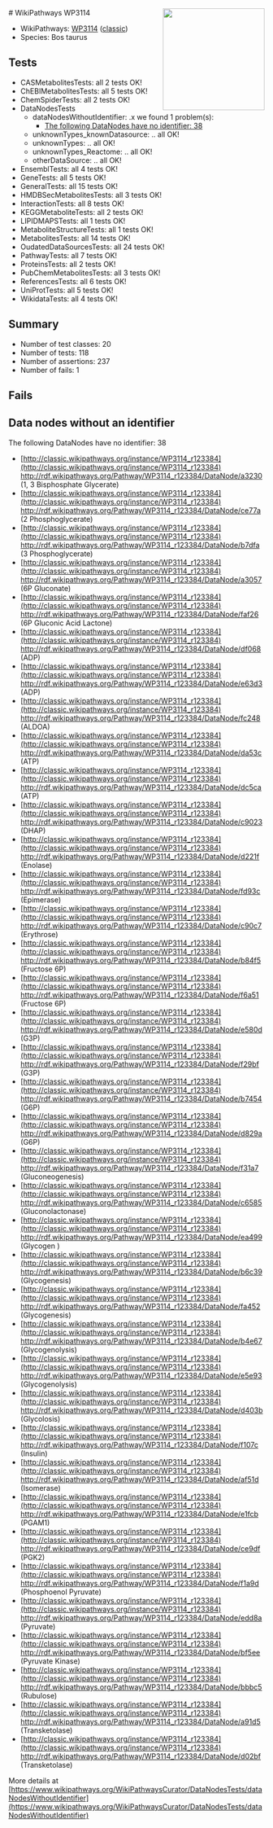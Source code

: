 <img style="float: right; width: 200px" src="https://upload.wikimedia.org/wikipedia/commons/thumb/8/83/Wplogo_with_text_500.png/640px-Wplogo_with_text_500.png" />
# WikiPathways WP3114

* WikiPathways: [WP3114](https://wikipathways.org/pathways/WP3114) ([classic](https://classic.wikipathways.org/instance/WP3114))
* Species: Bos taurus
## Tests
* CASMetabolitesTests: all 2 tests OK!
* ChEBIMetabolitesTests: all 5 tests OK!
* ChemSpiderTests: all 2 tests OK!
* DataNodesTests
    * dataNodesWithoutIdentifier: .x we found 1 problem(s):
        * [The following DataNodes have no identifier: 38](#8792c4d6)
    * unknownTypes_knownDatasource: .. all OK!
    * unknownTypes: .. all OK!
    * unknownTypes_Reactome: .. all OK!
    * otherDataSource: .. all OK!
* EnsemblTests: all 4 tests OK!
* GeneTests: all 5 tests OK!
* GeneralTests: all 15 tests OK!
* HMDBSecMetabolitesTests: all 3 tests OK!
* InteractionTests: all 8 tests OK!
* KEGGMetaboliteTests: all 2 tests OK!
* LIPIDMAPSTests: all 1 tests OK!
* MetaboliteStructureTests: all 1 tests OK!
* MetabolitesTests: all 14 tests OK!
* OudatedDataSourcesTests: all 24 tests OK!
* PathwayTests: all 7 tests OK!
* ProteinsTests: all 2 tests OK!
* PubChemMetabolitesTests: all 3 tests OK!
* ReferencesTests: all 6 tests OK!
* UniProtTests: all 5 tests OK!
* WikidataTests: all 4 tests OK!


## Summary

* Number of test classes: 20
* Number of tests: 118
* Number of assertions: 237
* Number of fails: 1

## Fails

<a name="8792c4d6" />

## Data nodes without an identifier

The following DataNodes have no identifier: 38

* [http://classic.wikipathways.org/instance/WP3114_r123384](http://classic.wikipathways.org/instance/WP3114_r123384) http://rdf.wikipathways.org/Pathway/WP3114_r123384/DataNode/a3230 (1, 3 Bisphosphate Glycerate)
* [http://classic.wikipathways.org/instance/WP3114_r123384](http://classic.wikipathways.org/instance/WP3114_r123384) http://rdf.wikipathways.org/Pathway/WP3114_r123384/DataNode/ce77a (2 Phosphoglycerate)
* [http://classic.wikipathways.org/instance/WP3114_r123384](http://classic.wikipathways.org/instance/WP3114_r123384) http://rdf.wikipathways.org/Pathway/WP3114_r123384/DataNode/b7dfa (3 Phosphoglycerate)
* [http://classic.wikipathways.org/instance/WP3114_r123384](http://classic.wikipathways.org/instance/WP3114_r123384) http://rdf.wikipathways.org/Pathway/WP3114_r123384/DataNode/a3057 (6P Gluconate)
* [http://classic.wikipathways.org/instance/WP3114_r123384](http://classic.wikipathways.org/instance/WP3114_r123384) http://rdf.wikipathways.org/Pathway/WP3114_r123384/DataNode/faf26 (6P Gluconic Acid Lactone)
* [http://classic.wikipathways.org/instance/WP3114_r123384](http://classic.wikipathways.org/instance/WP3114_r123384) http://rdf.wikipathways.org/Pathway/WP3114_r123384/DataNode/df068 (ADP)
* [http://classic.wikipathways.org/instance/WP3114_r123384](http://classic.wikipathways.org/instance/WP3114_r123384) http://rdf.wikipathways.org/Pathway/WP3114_r123384/DataNode/e63d3 (ADP)
* [http://classic.wikipathways.org/instance/WP3114_r123384](http://classic.wikipathways.org/instance/WP3114_r123384) http://rdf.wikipathways.org/Pathway/WP3114_r123384/DataNode/fc248 (ALDOA)
* [http://classic.wikipathways.org/instance/WP3114_r123384](http://classic.wikipathways.org/instance/WP3114_r123384) http://rdf.wikipathways.org/Pathway/WP3114_r123384/DataNode/da53c (ATP)
* [http://classic.wikipathways.org/instance/WP3114_r123384](http://classic.wikipathways.org/instance/WP3114_r123384) http://rdf.wikipathways.org/Pathway/WP3114_r123384/DataNode/dc5ca (ATP)
* [http://classic.wikipathways.org/instance/WP3114_r123384](http://classic.wikipathways.org/instance/WP3114_r123384) http://rdf.wikipathways.org/Pathway/WP3114_r123384/DataNode/c9023 (DHAP)
* [http://classic.wikipathways.org/instance/WP3114_r123384](http://classic.wikipathways.org/instance/WP3114_r123384) http://rdf.wikipathways.org/Pathway/WP3114_r123384/DataNode/d221f (Enolase)
* [http://classic.wikipathways.org/instance/WP3114_r123384](http://classic.wikipathways.org/instance/WP3114_r123384) http://rdf.wikipathways.org/Pathway/WP3114_r123384/DataNode/fd93c (Epimerase)
* [http://classic.wikipathways.org/instance/WP3114_r123384](http://classic.wikipathways.org/instance/WP3114_r123384) http://rdf.wikipathways.org/Pathway/WP3114_r123384/DataNode/c90c7 (Erythrose)
* [http://classic.wikipathways.org/instance/WP3114_r123384](http://classic.wikipathways.org/instance/WP3114_r123384) http://rdf.wikipathways.org/Pathway/WP3114_r123384/DataNode/b84f5 (Fructose 6P)
* [http://classic.wikipathways.org/instance/WP3114_r123384](http://classic.wikipathways.org/instance/WP3114_r123384) http://rdf.wikipathways.org/Pathway/WP3114_r123384/DataNode/f6a51 (Fructose 6P)
* [http://classic.wikipathways.org/instance/WP3114_r123384](http://classic.wikipathways.org/instance/WP3114_r123384) http://rdf.wikipathways.org/Pathway/WP3114_r123384/DataNode/e580d (G3P)
* [http://classic.wikipathways.org/instance/WP3114_r123384](http://classic.wikipathways.org/instance/WP3114_r123384) http://rdf.wikipathways.org/Pathway/WP3114_r123384/DataNode/f29bf (G3P)
* [http://classic.wikipathways.org/instance/WP3114_r123384](http://classic.wikipathways.org/instance/WP3114_r123384) http://rdf.wikipathways.org/Pathway/WP3114_r123384/DataNode/b7454 (G6P)
* [http://classic.wikipathways.org/instance/WP3114_r123384](http://classic.wikipathways.org/instance/WP3114_r123384) http://rdf.wikipathways.org/Pathway/WP3114_r123384/DataNode/d829a (G6P)
* [http://classic.wikipathways.org/instance/WP3114_r123384](http://classic.wikipathways.org/instance/WP3114_r123384) http://rdf.wikipathways.org/Pathway/WP3114_r123384/DataNode/f31a7 (Gluconeogenesis)
* [http://classic.wikipathways.org/instance/WP3114_r123384](http://classic.wikipathways.org/instance/WP3114_r123384) http://rdf.wikipathways.org/Pathway/WP3114_r123384/DataNode/c6585 (Gluconolactonase)
* [http://classic.wikipathways.org/instance/WP3114_r123384](http://classic.wikipathways.org/instance/WP3114_r123384) http://rdf.wikipathways.org/Pathway/WP3114_r123384/DataNode/ea499 (Glycogen
)
* [http://classic.wikipathways.org/instance/WP3114_r123384](http://classic.wikipathways.org/instance/WP3114_r123384) http://rdf.wikipathways.org/Pathway/WP3114_r123384/DataNode/b6c39 (Glycogenesis)
* [http://classic.wikipathways.org/instance/WP3114_r123384](http://classic.wikipathways.org/instance/WP3114_r123384) http://rdf.wikipathways.org/Pathway/WP3114_r123384/DataNode/fa452 (Glycogenesis)
* [http://classic.wikipathways.org/instance/WP3114_r123384](http://classic.wikipathways.org/instance/WP3114_r123384) http://rdf.wikipathways.org/Pathway/WP3114_r123384/DataNode/b4e67 (Glycogenolysis)
* [http://classic.wikipathways.org/instance/WP3114_r123384](http://classic.wikipathways.org/instance/WP3114_r123384) http://rdf.wikipathways.org/Pathway/WP3114_r123384/DataNode/e5e93 (Glycogenolysis)
* [http://classic.wikipathways.org/instance/WP3114_r123384](http://classic.wikipathways.org/instance/WP3114_r123384) http://rdf.wikipathways.org/Pathway/WP3114_r123384/DataNode/d403b (Glycolosis)
* [http://classic.wikipathways.org/instance/WP3114_r123384](http://classic.wikipathways.org/instance/WP3114_r123384) http://rdf.wikipathways.org/Pathway/WP3114_r123384/DataNode/f107c (Insulin)
* [http://classic.wikipathways.org/instance/WP3114_r123384](http://classic.wikipathways.org/instance/WP3114_r123384) http://rdf.wikipathways.org/Pathway/WP3114_r123384/DataNode/af51d (Isomerase)
* [http://classic.wikipathways.org/instance/WP3114_r123384](http://classic.wikipathways.org/instance/WP3114_r123384) http://rdf.wikipathways.org/Pathway/WP3114_r123384/DataNode/e1fcb (PGAM1)
* [http://classic.wikipathways.org/instance/WP3114_r123384](http://classic.wikipathways.org/instance/WP3114_r123384) http://rdf.wikipathways.org/Pathway/WP3114_r123384/DataNode/ce9df (PGK2)
* [http://classic.wikipathways.org/instance/WP3114_r123384](http://classic.wikipathways.org/instance/WP3114_r123384) http://rdf.wikipathways.org/Pathway/WP3114_r123384/DataNode/f1a9d (Phosphoenol Pyruvate)
* [http://classic.wikipathways.org/instance/WP3114_r123384](http://classic.wikipathways.org/instance/WP3114_r123384) http://rdf.wikipathways.org/Pathway/WP3114_r123384/DataNode/edd8a (Pyruvate)
* [http://classic.wikipathways.org/instance/WP3114_r123384](http://classic.wikipathways.org/instance/WP3114_r123384) http://rdf.wikipathways.org/Pathway/WP3114_r123384/DataNode/bf5ee (Pyruvate Kinase)
* [http://classic.wikipathways.org/instance/WP3114_r123384](http://classic.wikipathways.org/instance/WP3114_r123384) http://rdf.wikipathways.org/Pathway/WP3114_r123384/DataNode/bbbc5 (Rubulose)
* [http://classic.wikipathways.org/instance/WP3114_r123384](http://classic.wikipathways.org/instance/WP3114_r123384) http://rdf.wikipathways.org/Pathway/WP3114_r123384/DataNode/a91d5 (Transketolase)
* [http://classic.wikipathways.org/instance/WP3114_r123384](http://classic.wikipathways.org/instance/WP3114_r123384) http://rdf.wikipathways.org/Pathway/WP3114_r123384/DataNode/d02bf (Transketolase)


More details at [https://www.wikipathways.org/WikiPathwaysCurator/DataNodesTests/dataNodesWithoutIdentifier](https://www.wikipathways.org/WikiPathwaysCurator/DataNodesTests/dataNodesWithoutIdentifier)

